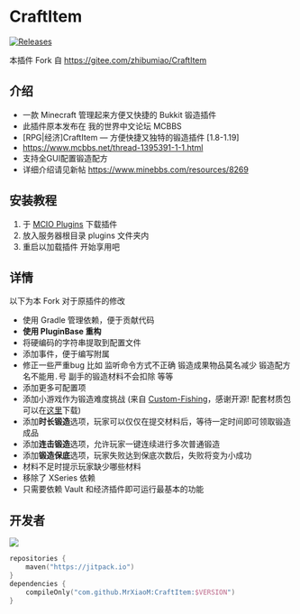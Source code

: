 # CraftItem

[![Releases](https://img.shields.io/github/downloads/MrXiaoM/CraftItem/total)](https://plugins.mcio.dev/dl?repo=CraftItem)

本插件 Fork 自 https://gitee.com/zhibumiao/CraftItem

## 介绍

- 一款 Minecraft 管理起来方便又快捷的 Bukkit 锻造插件
- 此插件原本发布在 我的世界中文论坛 MCBBS
- [RPG|经济]CraftItem — 方便快捷又独特的锻造插件 [1.8-1.19]
- https://www.mcbbs.net/thread-1395391-1-1.html
- 支持全GUI配置锻造配方
- 详细介绍请见新帖 https://www.minebbs.com/resources/8269

## 安装教程

1. 于 [MCIO Plugins](https://plugins.mcio.dev/dl?repo=CraftItem) 下载插件
2. 放入服务器根目录 plugins 文件夹内
3. 重启以加载插件 开始享用吧

## 详情

以下为本 Fork 对于原插件的修改

* 使用 Gradle 管理依赖，便于贡献代码
* **使用 PluginBase 重构**
* 将硬编码的字符串提取到配置文件
* 添加事件，便于编写附属
* 修正一些严重bug
比如 监听命令方式不正确 锻造成果物品莫名减少 锻造配方名不能用`.`号 副手的锻造材料不会扣除 等等
* 添加更多可配置项
* 添加小游戏作为锻造难度挑战 (来自 [Custom-Fishing](https://github.com/Xiao-MoMi/Custom-Fishing)，感谢开源! 配套材质包可以在[这里](https://github.com/MrXiaoM/CraftItem/wiki/resourcepack.zip)下载)
* 添加**时长锻造**选项，玩家可以仅仅在提交材料后，等待一定时间即可领取锻造成品
* 添加**连击锻造**选项，允许玩家一键连续进行多次普通锻造
* 添加**锻造保底**选项，玩家失败达到保底次数后，失败将变为小成功
* 材料不足时提示玩家缺少哪些材料
* 移除了 XSeries 依赖
* 只需要依赖 Vault 和经济插件即可运行最基本的功能

## 开发者

[![](https://jitpack.io/v/MrXiaoM/CraftItem.svg)](https://jitpack.io/#MrXiaoM/CraftItem)

```kotlin
repositories {
    maven("https://jitpack.io")
}
dependencies {
    compileOnly("com.github.MrXiaoM:CraftItem:$VERSION")
}
```
